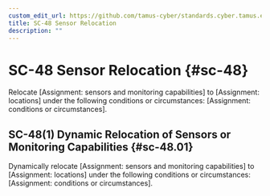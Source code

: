 ```yaml
---
custom_edit_url: https://github.com/tamus-cyber/standards.cyber.tamus.edu/tree/main/content/tamus.edu/TAMUS_profile.xml
title: SC-48 Sensor Relocation
description: ""
---
```


# SC-48 Sensor Relocation {#sc-48}

Relocate [Assignment: sensors and monitoring capabilities] to [Assignment: locations] under the following conditions or circumstances: [Assignment: conditions or circumstances].

## SC-48(1) Dynamic Relocation of Sensors or Monitoring Capabilities {#sc-48.01}

Dynamically relocate [Assignment: sensors and monitoring capabilities] to [Assignment: locations] under the following conditions or circumstances: [Assignment: conditions or circumstances].

